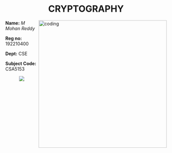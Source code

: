 <div align="center">
  <H1> CRYPTOGRAPHY </H1>
  </div>
  <img align="right" alt ="coding" width="400" src="https://cdn.dribbble.com/users/1292677/screenshots/6139167/avento.gif">
<p ><b>Name:</b><i> M Mohan Reddy  </i></p>
<p ><b>Reg no:</b> 192210400 </p>
<p ><b>Dept:</b> CSE </p>
<p> <b> Subject Code: </b> CSA5153</p>


  <div style="max-width: 500px; margin-left: 50px;">
<!--     <P>C++ is a versatile and high-performance programming language developed by Bjarne Stroustrup. It extends the C language with object-oriented features, making it ideal for system/software development and game programming. Known for its efficiency and control over system resources, C++ is widely used in applications requiring high performance.</P> -->
  </div>


<p align="center">
  <img src="https://profile-counter.glitch.me/ComradeMohan-CSA5153_Cryptography/count.svg" />
</p>
